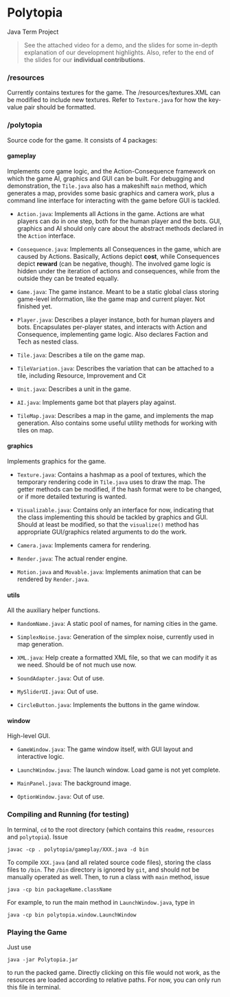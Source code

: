 # Polytopia
Java Term Project

> See the attached video for a demo, and the slides for some in-depth explanation of our development highlights.
> Also, refer to the end of the slides for our **individual contributions**.

### /resources
Currently contains textures for the game. The /resources/textures.XML can be modified to include new textures. Refer to `Texture.java` for how the key-value pair should be formatted.

### /polytopia
Source code for the game. It consists of 4 packages:

#### gameplay

Implements core game logic, and the Action-Consequence framework on which the game AI, graphics and GUI can be built. For debugging and demonstration, the `Tile.java` also has a makeshift `main` method, which generates a map, provides some basic graphics and camera work, plus a command line interface for interacting with the game before GUI is tackled.

* `Action.java`: Implements all Actions in the game. Actions are what players can do in one step, both for the human player and the bots. GUI, graphics and AI should only care about the abstract methods declared in the `Action` interface.

* `Consequence.java`: Implements all Consequences in the game, which are caused by Actions. Basically, Actions depict **cost**, while Consequences depict **reward** (can be negative, though). The involved game logic is hidden under the iteration of actions and  consequences, while from the outside they can be treated equally.

* `Game.java`: The game instance. Meant to be a static global class storing game-level information, like the game map and current player. Not finished yet.

* `Player.java`: Describes a player instance, both for human players and bots. Encapsulates per-player states, and interacts with Action and Consequence, implementing game logic. Also declares Faction and Tech as nested class.

* `Tile.java`: Describes a tile on the game map.

* `TileVariation.java`: Describes the variation that can be attached to a tile, including Resource, Improvement and Cit

* `Unit.java`: Describes a unit in the game. 

* `AI.java`: Implements game bot that players play against.

* `TileMap.java`: Describes a map in the game, and implements the map generation. Also contains some useful utility methods for working with tiles on map.

#### graphics

Implements graphics for the game. 

* `Texture.java`: Contains a hashmap as a pool of textures, which the temporary rendering code in `Tile.java` uses to draw the map. The getter methods can be modified, if the hash format were to be changed, or if more detailed texturing is wanted.

* `Visualizable.java`: Contains only an interface for now, indicating that the class implementing this should be tackled by graphics and GUI. Should at least be modified, so that the `visualize()` method has appropriate GUI/graphics related arguments to do the work.

* `Camera.java`: Implements camera for rendering.

* `Render.java`: The actual render engine.

* `Motion.java` and `Movable.java`: Implements animation that can be rendered by `Render.java`.

#### utils

All the auxiliary helper functions.

* `RandomName.java`: A static pool of names, for naming cities in the game.

* `SimplexNoise.java`: Generation of the simplex noise, currently used in map generation.

* `XML.java`: Help create a formatted XML file, so that we can modify it as we need. Should be of not much use now.

* `SoundAdapter.java`: Out of use.

* `MySliderUI.java`: Out of use.

* `CircleButton.java`: Implements the buttons in the game window.


#### window

High-level GUI.

* `GameWindow.java`: The game window itself, with GUI layout and interactive logic.

* `LaunchWindow.java`: The launch window. Load game is not yet complete.

* `MainPanel.java`: The background image.

* `OptionWindow.java`: Out of use.


### Compiling and Running (for testing)

In terminal, `cd` to the root directory (which contains this `readme`, `resources` and `polytopia`).
Issue
```
javac -cp . polytopia/gameplay/XXX.java -d bin  
```
To compile `XXX.java` (and all related source code files), storing the class files to `/bin`. The `/bin` directory is ignored by `git`, and should not be manually operated as well.
Then, to run a class with `main` method, issue
```
java -cp bin packageName.className
```
For example, to run the main method in `LaunchWindow.java`, type in
```
java -cp bin polytopia.window.LaunchWindow 
```

### Playing the Game
Just use
```
java -jar Polytopia.jar
```
to run the packed game. Directly clicking on this file would not work, as the resources are loaded according to relative paths. For now, you can only run this file in terminal.

